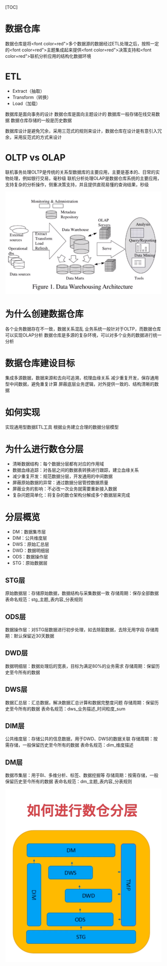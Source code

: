 [TOC]

# 数据仓库
数据仓库是将<font color=red">多个数据源</font>的数据经过ETL处理之后，按照一定的<font color=red">主题集成</font>起来提供<font color=red">决策支持</font>和<font color=red">联机分析</font>应用的结构化数据环境

# ETL
+ Extract（抽取）
+ Transform（转换）
+ Load（加载）

数据库是面向事务的设计
数据仓库是面向主题设计的
数据库一般存储在线交易数据
数据仓库存储的一般是历史数据

数据库设计是避免冗余，采用三范式的规则来设计，数据仓库在设计是有意引入冗余，采用反范式的方式来设计

# OLTP vs OLAP
联机事务处理OLTP是传统的关系型数据库的主要应用，主要是基本的、日常的实物处理，例如银行交易，毫秒级
联机分析处理OLAP是数据仓库系统的主要应用，支持复杂的分析操作，侧重决策支持，并且提供直观易懂的查询结果，秒级

![](_v_images/20200712135008135_129941389.png)

# 为什么创建数据仓库
各个业务数据存在不一致，数据关系混乱
业务系统一般针对于OLTP，而数据仓库可以实现OLAP分析
数据仓库是多源的复杂环境，可以对多个业务的数据进行统一分析

# 数据仓库建设目标
集成多源数据，数据来源和去向可追溯，梳理血缘关系
减少重复开发，保存通用型中间数据，避免重复计算
屏蔽底层业务逻辑，对外提供一致的、结构清晰的数据

# 如何实现
实现通用型数据ETL工具
根据业务建立合理的数据分层模型

# 为什么进行数仓分层
+ 清晰数据结构：每个数据分层都有对应的作用域
+ 数据血缘追踪：对各层之间的数据表转换进行跟踪，建立血缘关系
+ 减少重复开发：规范数据分层，开发通用的中间数据
+ 屏蔽原始数据的异常：通过数据分层管控数据质量
+ 屏蔽业务的影响：不必改一次业务就需要重新接入数据
+ 复杂问题简单化：将复杂的数仓架构分解成多个数据层来完成

# 分层概览
+ DM：数据集市层
+ DIM：公共维度层
+ DWS：原始汇总层
+ DWD：数据明细层
+ ODS：数据操作层
+ STG：原始数据层

## STG层
原始数据层：存储原始数据，数据结构与采集数据一致
存储周期：保存全部数据
表命名规范：stg_主题_表内容_分表规则

## ODS层
数据操作层：对STG层数据进行初步处理，如去除脏数据，去除无用字段
存储周期：默认保留近30天数据

## DWD层
数据明细层：数据处理后的宽表，目标为满足80%的业务需求
存储周期：保留历史至今所有的数据

## DWS层
数据汇总层：汇总数据，解决数据汇总计算和数据完整度问题
存储周期：保留历史至今所有的数据
表命名规范：dws_业务描述_时间粒度_sum

## DIM层
公共维度层：存储公共的信息数据，用于DWD、DWS的数据关联
存储周期：按需存储，一般保留历史至今所有的数据
表命名规范：dim_维度描述

## DM层
数据市集层：用于BI、多维分析、标签、数据挖掘等
存储周期：按需存储，一般保留历史至今所有的数据
表命名规范：dm_主题_表内容_分表规则

![](_v_images/20200715225318892_1423738600.png)